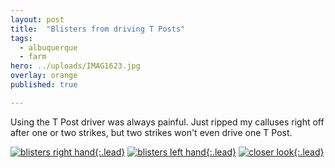 ```yaml
---
layout: post
title:  "Blisters from driving T Posts"
tags:
  - albuquerque
  - farm
hero: ../uploads/IMAG1623.jpg
overlay: orange
published: true

---
```


Using the T Post driver was always painful. Just ripped my calluses right off after one or two strikes, but two strikes won't even drive one T Post. 

[![blisters right hand](../uploads/IMAG1623.jpg){:.lead}](../uploads/IMAG1623.jpg)
[![blisters left hand](../uploads/IMAG1625.jpg){:.lead}](../uploads/IMAG1625.jpg)
[![closer look](../uploads/IMAG1626.jpg){:.lead}](../uploads/IMAG1626.jpg)